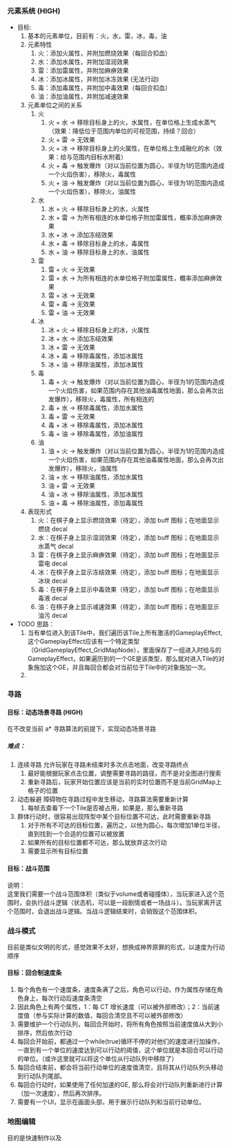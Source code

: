### 元素系统 (HIGH)  
- 目标:
  1. 基本的元素单位，目前有：火，水，雷，冰，毒，油  
  2. 元素特性
     1. 火：添加火属性，并附加燃烧效果（每回合扣血）
     2. 水：添加水属性，并附加湿润效果
     3. 雷：添加雷属性，并附加麻痹效果
     4. 冰：添加冰属性，并附加冰冻效果 (无法行动)
     5. 毒：添加毒属性，并附加中毒效果（每回合扣血）
     6. 油：添加油属性，并附加减速效果
  3. 元素单位之间的关系
     1. 火
        1. 火 + 水 -> 移除目标身上的火，水属性，在单位格上生成水蒸气（效果：降低位于范围内单位的可视范围，持续？回合）
        2. 火 + 雷 -> 无效果
        3. 火 + 冰 -> 移除目标身上的火属性，在单位格上生成融化的水（效果：给与范围内目标水附着）
        4. 火 + 毒 -> 触发爆炸（对以当前位置为圆心，半径为1的范围内造成一个火焰伤害），移除火，毒属性
        5. 火 + 油 -> 触发爆炸（对以当前位置为圆心，半径为1的范围内造成一个火焰伤害），移除火，油属性
     2. 水
        1. 水 + 火 -> 移除目标身上的水，火属性
        2. 水 + 雷 -> 为所有相连的水单位格子附加雷属性，概率添加麻痹效果
        3. 水 + 冰 -> 添加冻结效果
        4. 水 + 毒 -> 移除目标身上的水，毒属性
        5. 水 + 油 -> 移除目标身上的水，油属性
     3. 雷
        1. 雷 + 火 -> 无效果
        2. 雷 + 水 -> 为所有相连的水单位格子附加雷属性，概率添加麻痹效果
        3. 雷 + 冰 -> 无效果
        4. 雷 + 毒 -> 无效果
        5. 雷 + 油 -> 无效果
     4. 冰
        1. 冰 + 火 -> 移除目标身上的冰，火属性
        2. 冰 + 水 -> 添加冻结效果
        3. 冰 + 雷 -> 无效果
        4. 冰 + 毒 -> 移除毒属性，添加冰属性
        5. 冰 + 油 -> 移除油属性，添加冰属性
     5. 毒
        1. 毒 + 火 -> 触发爆炸（对以当前位置为圆心，半径为1的范围内造成一个火焰伤害，如果范围内存在其他油毒属性地面，那么会再次出发爆炸），移除火，毒属性，所有相连的
        2. 毒 + 水 -> 移除毒属性，添加水属性
        3. 毒 + 雷 -> 无效果
        4. 毒 + 冰 -> 移除毒属性，添加冰属性
        5. 毒 + 油 -> 移除毒属性，添加油属性
     6. 油
        1. 油 + 火 -> 触发爆炸（对以当前位置为圆心，半径为1的范围内造成一个火焰伤害，如果范围内存在其他油毒属性地面，那么会再次出发爆炸），移除火，油属性
        2. 油 + 水 -> 移除油属性，添加水属性
        3. 油 + 雷 -> 无效果
        4. 油 + 冰 -> 移除油属性，添加冰属性
        5. 油 + 毒 -> 移除油属性，添加毒属性
  4. 表现形式
     1. 火：在棋子身上显示燃烧效果（待定），添加 buff 图标；在地面显示燃烧 decal
     2. 水：在棋子身上显示湿润效果（待定），添加 buff 图标；在地面显示水蒸气 decal
     3. 雷：在棋子身上显示麻痹效果（待定），添加 buff 图标；在地面显示雷电 decal
     4. 冰：在棋子身上显示冻结效果（待定），添加 buff 图标；在地面显示冰块 decal
     5. 毒：在棋子身上显示中毒效果（待定），添加 buff 图标；在地面显示毒液 decal
     6. 油：在棋子身上显示减速效果（待定），添加 buff 图标；在地面显示油污 decal
- TODO
  思路：
  1. 当有单位进入到该Tile中，我们遍历该Tile上所有激活的GameplayEffect, 这个GameplayEffect应该有一个特定类型（GridGameplayEffect_GridMapNode），里面保存了一组进入时给与的GameplayEffect，如果遍历到的一个GE是该类型，那么就对进入Tile的对象施加这个GE，并且每回合都会对当前位于Tile中的对象施加一次。
  2. 

### 寻路

#### 目标：动态场景寻路 (HIGH)
在不改变当前 a* 寻路算法的前提下，实现动态场景寻路
##### 难点：
1. 连续寻路 允许玩家在寻路未结束时多次点击地面，改变寻路终点
   1. 最好能根据玩家点击位置，调整需要寻路的路径，而不是对全图进行搜索
   2. 重新寻路后，玩家开始位置应该是当前的实时位置而不是当前GridMap上格子的位置
2. 动态躲避 障碍物在寻路过程中发生移动，寻路算法需要重新计算     
   1. 每帧去查看下一个Tile是否被占用，如果是，那么重新寻路
3. 群体行动时，很容易出现阵型中某个目标位置不可达，此时需要重新寻路
   1. 对于所有不可达的目标位置，遍历之，以他为圆心，每次增加1单位半径，直到找到一个合适的位置可以被放置
   2. 如果所有的目标位置都不可达，那么就放弃这次行动
   3. 需要显示所有目标位置

#### 目标：战斗范围
说明：  
这里我们需要一个战斗范围体积（类似于volume或者碰撞体），当玩家进入这个范围时，会执行战斗逻辑（状态机，可以是一段剧情或者一场战斗）。当玩家离开这个范围时，会退出战斗逻辑。当战斗逻辑结束时，会销毁这个范围体积。

### 战斗模式
目前是类似文明的形式，感觉效果不太好，想换成神界原罪的形式，以速度为行动顺序
#### 目标：回合制速度条
1. 每个角色有一个速度条，速度条满了之后，角色可以行动，作为属性存储在角色身上，每次行动后速度条清空
2. 因此角色上有两个属性，1：每 CT 增长速度（可以被外部修改）；2：当前速度值（参与实际计算的数值，每回合清空且不可以被外部修改）
3. 需要维护一个行动队列，每回合开始时，将所有角色按照当前速度值从大到小排序，然后依次行动
4. 每回合开始前，都通过一个while(true)循环不停的对他们的速度进行加操作，一直到有一个单位的速度达到可以行动的阈值，这个单位就是本回合可以行动的单位。（或许这里就可以将这个单位从行动队列中移除了）
5. 每回合结束前，都会将当前行动单位的速度值清空，且将其从行动队列头移动到行动队列尾部。
6. 每回合行动时，如果使用了任何加速的GE, 那么将会对行动队列重新进行计算（加一次速度），然后再次排序。
7. 需要有一个UI，显示在画面头部，用于展示行动队列和当前行动单位。

### 地图编辑
目的是快速制作以及




    
